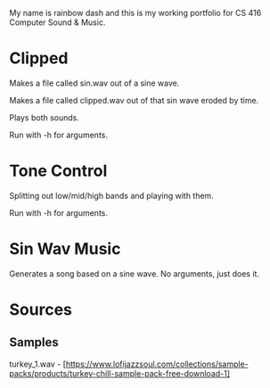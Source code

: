 My name is rainbow dash and this is my working portfolio for CS 416 Computer Sound & Music.

# Clipped
Makes a file called sin.wav out of a sine wave.

Makes a file called clipped.wav out of that sin wave eroded by time.

Plays both sounds.

Run with -h for arguments.

# Tone Control
Splitting out low/mid/high bands and playing with them.

Run with -h for arguments.

# Sin Wav Music
Generates a song based on a sine wave. No arguments, just does it.

# Sources
## Samples
turkey_1.wav - [https://www.lofijazzsoul.com/collections/sample-packs/products/turkey-chill-sample-pack-free-download-1]
